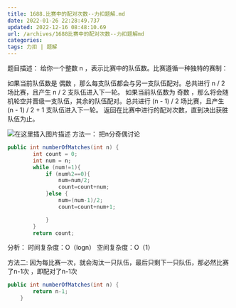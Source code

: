 ```yaml
---
title: 1688.比赛中的配对次数--力扣题解.md
date: 2022-01-26 22:28:49.737
updated: 2022-12-16 08:48:10.69
url: /archives/1688比赛中的配对次数--力扣题解md
categories: 
tags: 力扣 | 题解
---
```


﻿题目描述：
给你一个整数 n ，表示比赛中的队伍数。比赛遵循一种独特的赛制：

如果当前队伍数是 偶数 ，那么每支队伍都会与另一支队伍配对。总共进行 n / 2 场比赛，且产生 n / 2 支队伍进入下一轮。
如果当前队伍数为 奇数 ，那么将会随机轮空并晋级一支队伍，其余的队伍配对。总共进行 (n - 1) / 2 场比赛，且产生 (n - 1) / 2 + 1 支队伍进入下一轮。
返回在比赛中进行的配对次数，直到决出获胜队伍为止。

![在这里插入图片描述](https://img-blog.csdnimg.cn/3a6c2531874242ec81aafeca86d7017e.png?x-oss-process=image/watermark,type_d3F5LXplbmhlaQ,shadow_50,text_Q1NETiBA5bGx5Lit5pyJ5pyo,size_20,color_FFFFFF,t_70,g_se,x_16)
方法一：
把n分奇偶讨论

```java
public int numberOfMatches(int n) {
        int count = 0;
        int num = n;
        while (num!=1){
            if (num%2==0){
                num=num/2;
                count=count+num;
            }else {
                num=(num-1)/2;
                count=count+num+1;

            }
        }
        return count;
```

分析：
时间复杂度：O（logn）
空间复杂度：O（1）

方法二:
因为每比赛一次，就会淘汰一只队伍，最后只剩下一只队伍，那必然比赛了n-1次
，即配对了n-1次

```java
public int numberOfMatches(int n) {
        return n-1;
    }
```